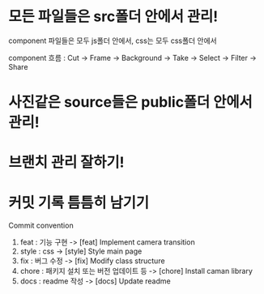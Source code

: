 # 모든 파일들은 src폴더 안에서 관리!
component 파일들은 모두 js폴더 안에서, css는 모두 css폴더 안에서

component 흐름 : Cut -> Frame -> Background -> Take -> Select -> Filter -> Share

# 사진같은 source들은 public폴더 안에서 관리!

# 브랜치 관리 잘하기!

# 커밋 기록 틈틈히 남기기
Commit convention
1. feat : 기능 구현
-> [feat] Implement camera transition
2. style : css
-> [style] Style main page
3. fix : 버그 수정
-> [fix] Modify class structure
4. chore : 패키지 설치 또는 버전 업데이트 등
-> [chore] Install caman library
5. docs : readme 작성 
-> [docs] Update readme